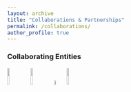 ```yaml
---
layout: archive
title: "Collaborations & Partnerships"
permalink: /collaborations/
author_profile: true
---
```


### Collaborating Entities
<img src="https://sci-m-wang.github.io/images/internlm.svg" width="10%"> <img src="https://sci-m-wang.github.io/images/langgpt.png" width="10%"> <img src="https://sci-m-wang.github.io/images/lyihub.ico" width="5%"> <img src="https://sci-m-wang.github.io/images/spark.png" width="10%">